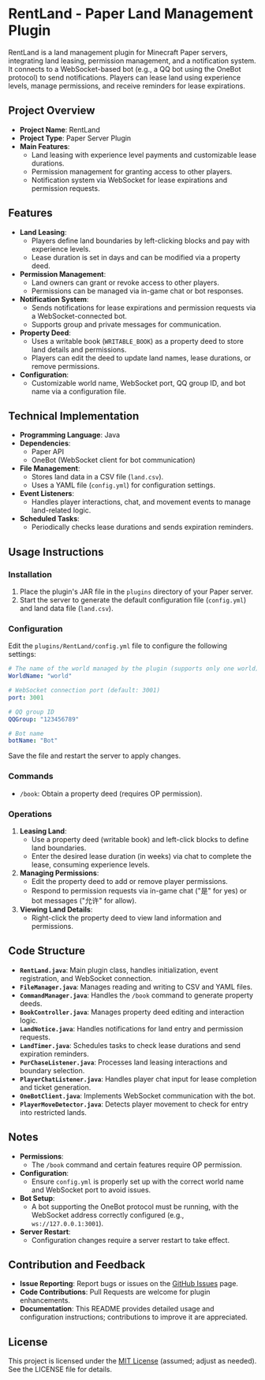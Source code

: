 # RentLand - Paper Land Management Plugin

RentLand is a land management plugin for Minecraft Paper servers, integrating land leasing, permission management, and a notification system. It connects to a WebSocket-based bot (e.g., a QQ bot using the OneBot protocol) to send notifications. Players can lease land using experience levels, manage permissions, and receive reminders for lease expirations.

## Project Overview

- **Project Name**: RentLand  
- **Project Type**: Paper Server Plugin  
- **Main Features**:  
  - Land leasing with experience level payments and customizable lease durations.  
  - Permission management for granting access to other players.  
  - Notification system via WebSocket for lease expirations and permission requests.  

## Features

- **Land Leasing**:  
  - Players define land boundaries by left-clicking blocks and pay with experience levels.  
  - Lease duration is set in days and can be modified via a property deed.  
- **Permission Management**:  
  - Land owners can grant or revoke access to other players.  
  - Permissions can be managed via in-game chat or bot responses.  
- **Notification System**:  
  - Sends notifications for lease expirations and permission requests via a WebSocket-connected bot.  
  - Supports group and private messages for communication.  
- **Property Deed**:  
  - Uses a writable book (`WRITABLE_BOOK`) as a property deed to store land details and permissions.  
  - Players can edit the deed to update land names, lease durations, or remove permissions.  
- **Configuration**:  
  - Customizable world name, WebSocket port, QQ group ID, and bot name via a configuration file.  

## Technical Implementation

- **Programming Language**: Java  
- **Dependencies**:  
  - Paper API  
  - OneBot (WebSocket client for bot communication)  
- **File Management**:  
  - Stores land data in a CSV file (`land.csv`).  
  - Uses a YAML file (`config.yml`) for configuration settings.  
- **Event Listeners**:  
  - Handles player interactions, chat, and movement events to manage land-related logic.  
- **Scheduled Tasks**:  
  - Periodically checks lease durations and sends expiration reminders.  

## Usage Instructions

### Installation
1. Place the plugin's JAR file in the `plugins` directory of your Paper server.  
2. Start the server to generate the default configuration file (`config.yml`) and land data file (`land.csv`).

### Configuration
Edit the `plugins/RentLand/config.yml` file to configure the following settings:
```yaml
# The name of the world managed by the plugin (supports only one world)
WorldName: "world"

# WebSocket connection port (default: 3001)
port: 3001

# QQ group ID
QQGroup: "123456789"

# Bot name
botName: "Bot"
```
Save the file and restart the server to apply changes.

### Commands
- `/book`: Obtain a property deed (requires OP permission).  

### Operations
1. **Leasing Land**:  
   - Use a property deed (writable book) and left-click blocks to define land boundaries.  
   - Enter the desired lease duration (in weeks) via chat to complete the lease, consuming experience levels.  
2. **Managing Permissions**:  
   - Edit the property deed to add or remove player permissions.  
   - Respond to permission requests via in-game chat ("是" for yes) or bot messages ("允许" for allow).  
3. **Viewing Land Details**:  
   - Right-click the property deed to view land information and permissions.  

## Code Structure

- **`RentLand.java`**: Main plugin class, handles initialization, event registration, and WebSocket connection.  
- **`FileManager.java`**: Manages reading and writing to CSV and YAML files.  
- **`CommandManager.java`**: Handles the `/book` command to generate property deeds.  
- **`BookController.java`**: Manages property deed editing and interaction logic.  
- **`LandNotice.java`**: Handles notifications for land entry and permission requests.  
- **`LandTimer.java`**: Schedules tasks to check lease durations and send expiration reminders.  
- **`PurChaseListener.java`**: Processes land leasing interactions and boundary selection.  
- **`PlayerChatListener.java`**: Handles player chat input for lease completion and ticket generation.  
- **`OneBotClient.java`**: Implements WebSocket communication with the bot.  
- **`PlayerMoveDetector.java`**: Detects player movement to check for entry into restricted lands.  

## Notes

- **Permissions**:  
  - The `/book` command and certain features require OP permission.  
- **Configuration**:  
  - Ensure `config.yml` is properly set up with the correct world name and WebSocket port to avoid issues.  
- **Bot Setup**:  
  - A bot supporting the OneBot protocol must be running, with the WebSocket address correctly configured (e.g., `ws://127.0.0.1:3001`).  
- **Server Restart**:  
  - Configuration changes require a server restart to take effect.  

## Contribution and Feedback

- **Issue Reporting**: Report bugs or issues on the [GitHub Issues](https://github.com/yourusername/RentLand/issues) page.  
- **Code Contributions**: Pull Requests are welcome for plugin enhancements.  
- **Documentation**: This README provides detailed usage and configuration instructions; contributions to improve it are appreciated.  

## License

This project is licensed under the [MIT License](LICENSE) (assumed; adjust as needed). See the LICENSE file for details.